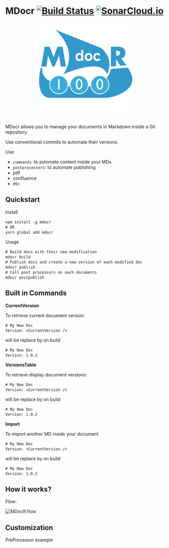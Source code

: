 # MDocr [![Build Status](https://travis-ci.org/loopingz/mdocr.svg?branch=master)](https://travis-ci.org/loopingz/webda) [![SonarCloud.io](https://sonarcloud.io/api/project_badges/measure?project=mdocr&metric=alert_status)](https://sonarcloud.io/dashboard/index/mdocr)
<p align="center"><img src="/docs/mdocR.png" alt="MDOCR logo"/></p>

MDocr allows you to manage your documents in Markdown inside a Git repository.

Use conventional commits to automate their versions.

Use:

- `commands`: to automate content inside your MDs
- `postprocessors`: to automate publishing
- pdf
- confluence
- etc

## Quickstart

Install

```
npm install -g mdocr
# OR
yarn global add mdocr
```

Usage

```
# Build docs with their new modification
mdocr build
# Publish docs and create a new version of each modified doc
mdocr publish
# Call post processors on each documents
mdocr postpublish
```

## Built in Commands

**CurrentVersion**

To retrieve current document version:

```
# My New Doc
Version: <CurrentVersion />
```

will be replace by on build

```
# My New Doc
Version: 1.0.2
```

**VersionsTable**

To retrieve display document versions:

```
# My New Doc
Version: <CurrentVersion />
```

will be replace by on build

```
# My New Doc
Version: 1.0.2
```

**Import**

To import another MD inside your document

```
# My New Doc
Version: <CurrentVersion />
```

will be replace by on build

```
# My New Doc
Version: 1.0.2
```

## How it works?

Flow:

![MDocR flow](http://www.plantuml.com/plantuml/proxy?src=https://raw.github.com/loopingz/mdocr/master/docs/flow.puml)

## Customization

PreProcessor example

```

```
